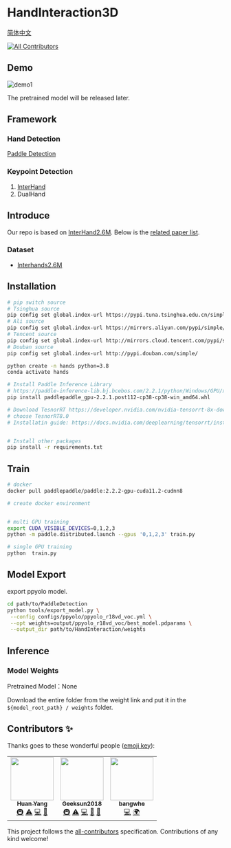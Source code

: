 # HandInteraction3D

[简体中文](README_zh.md)

<!-- ALL-CONTRIBUTORS-BADGE:START - Do not remove or modify this section -->
[![All Contributors](https://img.shields.io/badge/all_contributors-3-orange.svg?style=flat-square)](#contributors-)
<!-- ALL-CONTRIBUTORS-BADGE:END -->

## Demo

![demo1](https://raw.githubusercontent.com/SheepHuan/yanghuan-images/main/img/demo1.gif)

The pretrained model will be released later.

## Framework

### Hand Detection

[Paddle Detection](https://github.com/PaddlePaddle/PaddleDetection)

### Keypoint Detection

1. [InterHand](https://github.com/facebookresearch/InterHand2.6M)
2. DualHand

## Introduce

Our repo is based on [InterHand2.6M](https://mks0601.github.io/InterHand2.6M/). Below is the [related paper list](https://github.com/SheepHuan/PaperNote).

### Dataset

- [Interhands2.6M](https://github.com/facebookresearch/InterHand2.6M)

## Installation

```bash
# pip switch source
# Tsinghua source
pip config set global.index-url https://pypi.tuna.tsinghua.edu.cn/simple
# Ali source
pip config set global.index-url https://mirrors.aliyun.com/pypi/simple/
# Tencent source
pip config set global.index-url http://mirrors.cloud.tencent.com/pypi/simple
# Douban source
pip config set global.index-url http://pypi.douban.com/simple/
```

```bash
python create -n hands python=3.8
conda activate hands

# Install Paddle Inference Library
# https://paddle-inference-lib.bj.bcebos.com/2.2.1/python/Windows/GPU/x86-64_vs2017_avx_mkl_cuda11.2_cudnn8/paddlepaddle_gpu-2.2.1.post112-cp38-cp38-win_amd64.whl
pip install paddlepaddle_gpu-2.2.1.post112-cp38-cp38-win_amd64.whl

# Download TesnorRT https://developer.nvidia.com/nvidia-tensorrt-8x-download
# choose TesnorRT8.0
# Installatin guide: https://docs.nvidia.com/deeplearning/tensorrt/install-guide/index.html#installing-zip


# Install other packages
pip install -r requirements.txt

```

## Train

```bash
# docker
docker pull paddlepaddle/paddle:2.2.2-gpu-cuda11.2-cudnn8

# create docker environment


# multi GPU training
export CUDA_VISIBLE_DEVICES=0,1,2,3
python -m paddle.distributed.launch --gpus '0,1,2,3' train.py

# single GPU training
python  train.py

```

## Model Export

export ppyolo model.

```bash
cd path/to/PaddleDetection
python tools/export_model.py \
 --config configs/ppyolo/ppyolo_r18vd_voc.yml \
 --opt weights=output/ppyolo_r18vd_voc/best_model.pdparams \
 --output_dir path/to/HandInteraction/weights
```

## Inference

### Model Weights

Pretrained Model：None

Download the entire folder from the weight link and put it in the ` ${model_root_path} / weights ` folder.

## Contributors ✨

Thanks goes to these wonderful people ([emoji key](https://allcontributors.org/docs/en/emoji-key)):

<!-- ALL-CONTRIBUTORS-LIST:START - Do not remove or modify this section -->
<!-- prettier-ignore-start -->
<!-- markdownlint-disable -->
<table>
  <tr>
    <td align="center"><a href="https://github.com/SheepHuan"><img src="https://avatars.githubusercontent.com/u/48245110?v=4?s=100" width="100px;" alt=""/><br /><sub><b>Huan Yang</b></sub></a><br /><a href="#infra-SheepHuan" title="Infrastructure (Hosting, Build-Tools, etc)">🚇</a> <a href="https://github.com/deyu-csu/HandInteraction3D/commits?author=SheepHuan" title="Tests">⚠️</a> <a href="https://github.com/deyu-csu/HandInteraction3D/commits?author=SheepHuan" title="Code">💻</a> <a href="https://github.com/deyu-csu/HandInteraction3D/issues?q=author%3ASheepHuan" title="Bug reports">🐛</a></td>
    <td align="center"><a href="https://github.com/Geeksun2018"><img src="https://avatars.githubusercontent.com/u/42086593?v=4?s=100" width="100px;" alt=""/><br /><sub><b>Geeksun2018</b></sub></a><br /><a href="#infra-Geeksun2018" title="Infrastructure (Hosting, Build-Tools, etc)">🚇</a> <a href="https://github.com/deyu-csu/HandInteraction3D/commits?author=Geeksun2018" title="Tests">⚠️</a> <a href="https://github.com/deyu-csu/HandInteraction3D/commits?author=Geeksun2018" title="Code">💻</a> <a href="#design-Geeksun2018" title="Design">🎨</a> <a href="https://github.com/deyu-csu/HandInteraction3D/issues?q=author%3AGeeksun2018" title="Bug reports">🐛</a></td>
    <td align="center"><a href="https://github.com/BangwenHe"><img src="https://avatars.githubusercontent.com/u/32662175?v=4?s=100" width="100px;" alt=""/><br /><sub><b>bangwhe</b></sub></a><br /><a href="https://github.com/deyu-csu/HandInteraction3D/commits?author=BangwenHe" title="Code">💻</a> <a href="#translation-BangwenHe" title="Translation">🌍</a></td>
  </tr>
</table>

<!-- markdownlint-restore -->
<!-- prettier-ignore-end -->

<!-- ALL-CONTRIBUTORS-LIST:END -->

This project follows the [all-contributors](https://github.com/all-contributors/all-contributors) specification. Contributions of any kind welcome!

